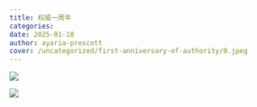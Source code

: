 ```yaml
---
title: 权威一周年
categories: 
date: 2025-01-18
author: ayaria-prescott
cover: /uncategorized/first-anniversary-of-authority/0.jpeg
---
```


![](02C4D8AB-40FF-40CD-BC14-300A29A5D0A3_1_102_o.jpeg)

![](B63082AF-8CFD-429F-997F-6B8592DB1B5A_1_102_o.jpeg)